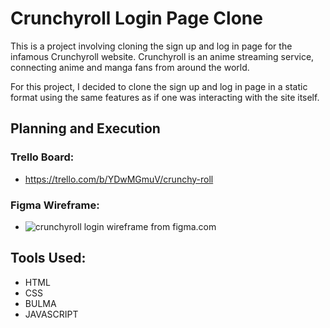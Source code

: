 # Crunchyroll Login Page Clone

This is a project involving cloning the sign up and log in page for the infamous Crunchyroll website. Crunchyroll is an anime streaming service, connecting anime and manga fans from around the world.

For this project, I decided to clone the sign up and log in page in a static format using the same features as if one was interacting with the site itself.

## Planning and Execution

### Trello Board:
- https://trello.com/b/YDwMGmuV/crunchy-roll

### Figma Wireframe:
- 	![crunchyroll login wireframe from figma.com](C:\Users\cydne\desktop\webdevelopment\crunchyrolllogin\assests\CRUNCHYROLL-SIGNIN.png)

## Tools Used:
- HTML
- CSS
- BULMA
- JAVASCRIPT
